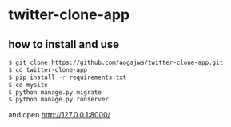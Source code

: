 # twitter-clone-app

## how to install and use

```bash
$ git clone https://github.com/aogajws/twitter-clone-app.git
$ cd twitter-clone-app
$ pip install -r requirements.txt
$ cd mysite
$ python manage.py migrate
$ python manage.py runserver
```

and open http://127.0.0.1:8000/
